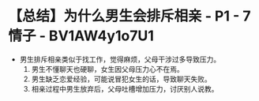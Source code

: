 # 【总结】为什么男生会排斥相亲 - P1 - 7情子 - BV1AW4y1o7U1

-   男生排斥相亲类似于找工作，觉得麻烦，父母干涉过多导致压力。
    1.  男生不懂聊天也硬聊，女生因父母压力心不在焉。
    2.  男生缺乏恋爱经验，可能说冒犯女生的话，导致聊天失败。
    3.  相亲过程中男生放弃后，父母吐槽增加压力，讨厌别人说教。